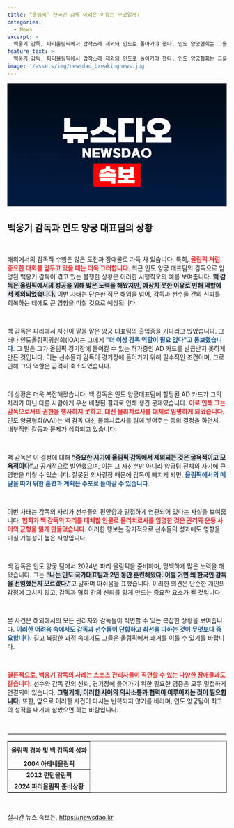 ```yaml
---
title: “올림픽” 한국인 감독 데려온 이유는 무엇일까?
categories:
  - News
excerpt: >
  백웅기 감독, 파리올림픽에서 갑작스레 제외돼 인도로 돌아가야 했다. 인도 양궁협회는 그를 5번째로 배치하며 황당한 결정을 내렸고, 그는 이 결정에 크게 실망하며 계약 연장 가능성도 부정했다.
feature_text: >
  백웅기 감독, 파리올림픽에서 갑작스레 제외돼 인도로 돌아가야 했다. 인도 양궁협회는 그를 5번째로 배치하며 황당한 결정을 내렸고, 그는 이 결정에 크게 실망하며 계약 연장 가능성도 부정했다.
image: '/assets/img/newsdao_breakingnews.jpg'
---
```


<p><img src="/assets/img/newsdao_breakingnews.jpg" alt="firstkoreanews 속보" /></p>

<h2 data-ke-size="size26">백웅기 감독과 인도 양궁 대표팀의 상황</h2>

<p data-ke-size="size16">&nbsp;</p>

<p>해외에서의 감독직 수행은 많은 도전과 장애물로 가득 차 있습니다. 특히, <b><span style="color: #ee2323;">올림픽 처럼 중요한 대회를 앞두고 있을 때는 더욱 그러합니다.</span></b> 최근 인도 양궁 대표팀의 감독으로 임명된 백웅기 감독이 겪고 있는 불행한 상황은 이러한 시행착오의 예를 보여줍니다. <b><span style="background-color: #21538527;">백 감독은 올림픽에서의 성공을 위해 많은 노력을 해왔지만, 예상치 못한 이유로 인해 역할에서 제외되었습니다.</span></b> 이번 사태는 단순한 직무 해임을 넘어, 감독과 선수들 간의 신뢰를 회복하는 데에도 큰 영향을 미칠 것으로 예상됩니다. </p>

<p data-ke-size="size16">&nbsp;</p>

<p>백 감독은 파리에서 자신이 맡을 맡은 양궁 대표팀의 출입증을 기다리고 있었습니다. 그러나 인도올림픽위원회(IOA)는 그에게 <b><span style="color: #1a5490;">"더 이상 감독 역할이 필요 없다"고 통보했습니다.</span></b> 그 말은 그가 올림픽 경기장에 들어갈 수 있는 허가증인 AD 카드를 발급받지 못하게 만든 것입니다. 이는 선수들과 감독이 경기장에 들어가기 위해 필수적인 조건이며, 그로 인해 그의 역할은 급격히 축소되었습니다.</p>

<p data-ke-size="size16">&nbsp;</p>

<p>이 상황은 더욱 복잡해졌습니다. 백 감독은 인도 양궁대표팀에 할당된 AD 카드가 그의 자리가 아닌 다른 사람에게 우선 배정된 결과로 인해 생긴 문제였습니다. <b><span style="color: #ee2323;">이로 인해 그는 감독으로서의 권한을 행사하지 못하고, 대신 물리치료사를 대체로 임명하게 되었습니다.</span></b> 인도 양궁협회(AAI)는 백 감독 대신 물리치료사를 팀에 넣어주는 등의 결정을 하면서, 내부적인 갈등과 문제가 심화되고 있습니다. </p>

<p data-ke-size="size16">&nbsp;</p>

<p>백 감독은 이 결정에 대해 <b><span style="background-color: #21538527;">“중요한 시기에 올림픽 감독에서 제외되는 것은 굴욕적이고 모욕적이다”</span></b>고 공개적으로 발언했으며, 이는 그 자신뿐만 아니라 양궁팀 전체의 사기에 큰 영향을 미칠 수 있습니다. 잘못된 의사결정 때문에 감독이 빠지게 되면, <b><span style="color: #1a5490;">올림픽에서의 메달을 따기 위한 훈련과 계획은 수포로 돌아갈 수 있습니다.</span></b> </p>

<p data-ke-size="size16">&nbsp;</p>

<p>이번 사태는 감독의 자리가 선수들의 편안함과 밀접하게 연관되어 있다는 사실을 보여줍니다. <b><span style="color: #ee2323;">협회가 백 감독의 자리를 대체할 인물로 물리치료사를 임명한 것은 관리와 운동 사이의 균형을 잃게 만들었습니다.</span></b> 이러한 행보는 장기적으로 선수들의 성과에도 영향을 미칠 가능성이 높은 사항입니다. </p>

<p data-ke-size="size16">&nbsp;</p>

<p>백 감독은 인도 양궁 팀에서 2024년 파리 올림픽을 준비하며, 명백하게 많은 노력을 해왔습니다. 그는 <b><span style="background-color: #21538527;">“나는 인도 국가대표팀과 2년 동안 훈련해왔다. 이럴 거면 왜 한국인 감독을 선임했는지 모르겠다.”</span></b>고 말하며 아쉬움을 표했습니다. 이러한 의견은 단순한 개인의 감정에 그치지 않고, 감독과 협회 간의 신뢰를 잃게 만드는 중요한 요소가 될 것입니다. </p>

<p data-ke-size="size16">&nbsp;</p>

<p>본 사건은 해외에서의 모든 관리자와 감독들이 직면할 수 있는 복잡한 상황을 보여줍니다. <b><span style="color: #1a5490;">이러한 어려움 속에서도 감독과 선수들이 단합하고 최선을 다하는 것이 무엇보다 중요합니다.</span></b> 길고 복잡한 과정 속에서도 그들은 올림픽에서 쾌거를 이룰 수 있기를 바랍니다. </p>

<p data-ke-size="size16">&nbsp;</p>

<p><b><span style="color: #ee2323;">결론적으로, 백웅기 감독의 사례는 스포츠 관리자들이 직면할 수 있는 다양한 장애물과도 같습니다.</span></b> 선수와 감독 간의 신뢰, 경기장에 들어가기 위한 필요한 영증은 모두 밀접하게 연결되어 있습니다. <b><span style="background-color: #21538527;">그렇기에, 이러한 사이의 의사소통과 협력이 이루어지는 것이 필요합니다.</span></b> 또한, 앞으로 이러한 사건이 다시는 반복되지 않기를 바라며, 인도 양궁팀이 최고의 성적을 내기에 힘썼으면 하는 바람입니다. </p>

<p data-ke-size="size16">&nbsp;</p>

<hr style="border: 1px solid #e8e8e8;"/>

<table style="width: 100%;" border="1">
    <tr>
        <th style="text-align: center; height: 30px;"><b>올림픽 경과 및 백 감독의 성과</b></th>
    </tr>
    <tr>
        <td style="text-align: center; height: 17px;"><b>2004 아테네올림픽</b></td>
    </tr>
    <tr>
        <td style="text-align: center; height: 17px;"><b>2012 런던올림픽</b></td>
    </tr>
    <tr>
        <td style="text-align: center; height: 17px;"><b>2024 파리올림픽 준비상황</b></td>
    </tr>
</table> 

<p data-ke-size="size16">&nbsp;</p>
실시간 뉴스 속보는, <a href="https://newsdao.kr" rel="dofollow">https://newsdao.kr</a>


